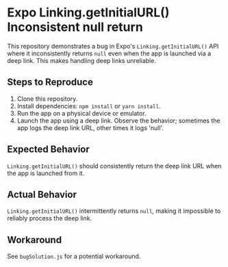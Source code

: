 # Expo Linking.getInitialURL() Inconsistent null return

This repository demonstrates a bug in Expo's `Linking.getInitialURL()` API where it inconsistently returns `null` even when the app is launched via a deep link. This makes handling deep links unreliable.

## Steps to Reproduce

1. Clone this repository.
2. Install dependencies: `npm install` or `yarn install`.
3. Run the app on a physical device or emulator.
4. Launch the app using a deep link. Observe the behavior; sometimes the app logs the deep link URL, other times it logs 'null'.

## Expected Behavior
`Linking.getInitialURL()` should consistently return the deep link URL when the app is launched from it.

## Actual Behavior
`Linking.getInitialURL()` intermittently returns `null`, making it impossible to reliably process the deep link.

## Workaround
See `bugSolution.js` for a potential workaround.